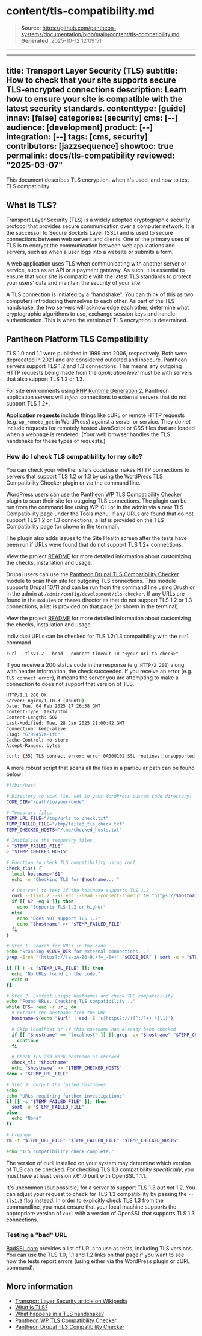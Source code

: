 # content/tls-compatibility.md

> **Source**: https://github.com/pantheon-systems/documentation/blob/main/content/tls-compatibility.md
> **Generated**: 2025-10-12 12:09:51

---

---
title: Transport Layer Security (TLS) 
subtitle: How to check that your site supports secure TLS-encrypted connections
description: Learn how to ensure your site is compatible with the latest security standards.
contenttype: [guide]
innav: [false]
categories: [security]
cms: [--]
audience: [development]
product: [--]
integration: [--]
tags: [cms, security]
contributors: [jazzsequence]
showtoc: true
permalink: docs/tls-compatibility
reviewed: "2025-03-07"
---

This document describes TLS encryption, when it's used, and how to test TLS compatibility.

## What is TLS?

Transport Layer Security (TLS) is a widely adopted cryptographic security protocol that provides secure communication over a computer network. It is the successor to Secure Sockets Layer (SSL) and is used to secure connections between web servers and clients. One of the primary uses of TLS is to encrypt the communication between web applications and servers, such as when a user logs into a website or submits a form.

A web application uses TLS when communicating with another server or service, such as an API or a payment gateway. As such, it is essential to ensure that your site is compatible with the latest TLS standards to protect your users' data and maintain the security of your site.

A TLS connection is initiated by a "handshake". You can think of this as two computers introducing themselves to each other. As part of the TLS handshake, the two servers will acknowledge each other, determine what cryptographic algorithms to use, exchange session keys and handle authentication. This is when the version of TLS encryption is determined.

## Pantheon Platform TLS Compatibility

TLS 1.0 and 1.1 were published in 1999 and 2006, respectively. Both were deprecated in 2021 and are considered outdated and insecure. Pantheon servers support TLS 1.2 and 1.3 connections. This means any outgoing HTTP requests being made from the _application level_ must be with servers that also support TLS 1.2 or 1.3.

For site environments using [PHP Runtime Generation 2](/php-runtime-generation-2), Pantheon application servers will _reject_ connections to external servers that do not support TLS 1.2+.

<Alert title="What's affected?" type="info">

**Application requests** include things like cURL or remote HTTP requests (e.g. `wp_remote_get` in WordPress) against a server or service. They do _not_ include requests for remotely hosted JavaScript or CSS files that are loaded when a webpage is rendered. (Your web browser handles the TLS handshake for these types of requests.)

</Alert>

### How do I check TLS compatibility for my site?

You can check your whether site's codebase makes HTTP connections to servers that support TLS 1.2 or 1.3 by using the WordPress TLS Compatibility Checker plugin or via the command line.

<TabList>

<Tab title="WordPress" id="check-compatibility-wp" active={true}>

WordPress users can use the [Pantheon WP TLS Compatibility Checker](https://github.com/pantheon-systems/wp-tls-compatibility-checker) plugin to scan their site for outgoing TLS connections. The plugin can be run from the command line using WP-CLI or in the admin via a new TLS Compatibility page under the Tools menu. If any URLs are found that do not support TLS 1.2 or 1.3 connections, a list is provided on the TLS Compatibility page (or shown in the terminal).

The plugin also adds issues to the Site Health screen after the tests have been run if URLs were found that do not support TLS 1.2+ connections.

View the project [README](https://github.com/pantheon-systems/wp-tls-compatibility-checker/blob/main/README.md) for more detailed information about customizing the checks, installation and usage.

</Tab>

<Tab title="Drupal" id="check-compatibility-drupal">

Drupal users can use the [Pantheon Drupal TLS Compatibility Checker](https://github.com/pantheon-systems/drupal_tls_checker) module to scan their site for outgoing TLS connections. This module supports Drupal 10/11 and can be run from the command line using Drush or in the admin at `/admin/config/development/tls-checker`. If any URLs are found in the `modules` or `themes` directories that do not support TLS 1.2 or 1.3 connections, a list is provided on that page (or shown in the terminal).

View the project [README](https://github.com/pantheon-systems/drupal_tls_checker/blob/main/README.md) for more detailed information about customizing the checks, installation and usage.

</Tab>

<Tab title="Command Line" id="check-compatibility-cli">

Individual URLs can be checked for TLS 1.2/1.3 compatibility with the `curl` command.

```bash{promptUser: user}
curl --tlsv1.2 --head --connect-timeout 10 "<your url to check>"
```

If you receive a 200 status code in the response (e.g. `HTTP/2 200`) along with header information, the check succeeded. If you receive an error (e.g. `TLS connect error`), it means the server you are attempting to make a connection to does not support that version of TLS.

<TabList>

<Tab title="Successful result" id="cli-test-success" active={true}>

```bash
HTTP/1.1 200 OK
Server: nginx/1.10.3 (Ubuntu)
Date: Tue, 04 Feb 2025 17:26:38 GMT
Content-Type: text/html
Content-Length: 502
Last-Modified: Tue, 28 Jan 2025 21:00:42 GMT
Connection: keep-alive
ETag: "6799457a-1f6"
Cache-Control: no-store
Accept-Ranges: bytes
```

</Tab>

<Tab title="Failed result" id="cli-test-fail">

```bash
curl: (35) TLS connect error: error:0A000102:SSL routines::unsupported protocol
```

</Tab>

</TabList>

A more robust script that scans all the files in a particular path can be found below:

<Download file="tls-1-2-compatibility-scan.sh" />

```bash
#!/bin/bash

# Directory to scan (ie, set to your WordPress custom code directory)
CODE_DIR="/path/to/your/code"

# Temporary files
TEMP_URL_FILE="/tmp/urls_to_check.txt"
TEMP_FAILED_FILE="/tmp/failed_tls_check.txt"
TEMP_CHECKED_HOSTS="/tmp/checked_hosts.txt"

# Initialize the temporary files
> "$TEMP_FAILED_FILE"
> "$TEMP_CHECKED_HOSTS"

# Function to check TLS compatibility using curl
check_tls() {
  local hostname="$1"
  echo -n "Checking TLS for $hostname... "

  # Use curl to test if the hostname supports TLS 1.2.
  curl --tlsv1.2 --silent --head --connect-timeout 10 "https://$hostname" >/dev/null 2>&1
  if [[ $? -eq 0 ]]; then
    echo "Supports TLS 1.2 or higher"
  else
    echo "Does NOT support TLS 1.2"
    echo "$hostname" >> "$TEMP_FAILED_FILE"
  fi
}

# Step 1: Search for URLs in the code
echo "Scanning $CODE_DIR for external connections..."
grep -Eroh "(https?://[a-zA-Z0-9./?=_-]+)" "$CODE_DIR" | sort -u > "$TEMP_URL_FILE"

if [[ ! -s "$TEMP_URL_FILE" ]]; then
  echo "No URLs found in the code."
  exit 0
fi

# Step 2: Extract unique hostnames and check TLS compatibility
echo "Found URLs. Checking TLS compatibility..."
while IFS= read -r url; do
  # Extract the hostname from the URL
  hostname=$(echo "$url" | sed -E 's|https?://([^:/]+).*|\1|')

  # Skip localhost or if this hostname has already been checked
  if [[ "$hostname" == "localhost" ]] || grep -qx "$hostname" "$TEMP_CHECKED_HOSTS"; then
    continue
  fi

  # Check TLS and mark hostname as checked
  check_tls "$hostname"
  echo "$hostname" >> "$TEMP_CHECKED_HOSTS"
done < "$TEMP_URL_FILE"

# Step 3: Output the failed hostnames
echo
echo "URLs requiring further investigation:"
if [[ -s "$TEMP_FAILED_FILE" ]]; then
  sort -u "$TEMP_FAILED_FILE"
else
  echo "None"
fi

# Cleanup
rm -f "$TEMP_URL_FILE" "$TEMP_FAILED_FILE" "$TEMP_CHECKED_HOSTS"

echo "TLS compatibility check complete."
```

<Alert title="TLS support in curl" type="info">

The version of `curl` installed on your system may determine which version of TLS can be checked. For checking TLS 1.3 compatibility _specifically_, you must have at least version 7.61.0 built with OpenSSL 1.1.1.

</Alert>

It's uncommon (but possible) for a server to support TLS 1.3 _but not_ 1.2. You can adjust your request to check for TLS 1.3 compatibility by passing the `--tls1.3` flag instead. In order to explicitly check TLS 1.3 from the commandline, you must ensure that your local machine supports the appropriate version of `curl` with a version of OpenSSL that supports TLS 1.3 connections.

</Tab>

</TabList>

### Testing a "bad" URL

[BadSSL.com](https://badssl.com/) provides a list of URLs to use as tests, including TLS versions. You can use the TLS 1.0, 1.1 and 1.2 links on that page if you want to see how the tests report errors (using either via the WordPress plugin or cURL command).

## More information

* [Transport Layer Security article on Wikipedia](https://en.wikipedia.org/wiki/Transport_Layer_Security)
* [What is TLS?](https://www.cloudflare.com/learning/ssl/transport-layer-security-tls/)
* [What happens in a TLS handshake?](https://www.cloudflare.com/learning/ssl/what-happens-in-a-tls-handshake/)
* [Pantheon WP TLS Compatibility Checker](https://github.com/pantheon-systems/wp-tls-compatibility-checker)
* [Pantheon Drupal TLS Compatibility Checker](https://github.com/pantheon-systems/drupal_tls_checker)
